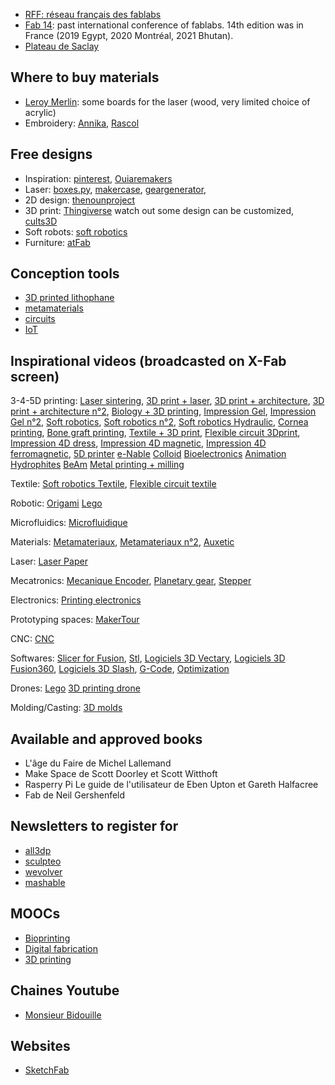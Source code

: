* [RFF: réseau français des fablabs](http://www.fablab.fr/)
* [Fab 14](http://fab14.org): past international conference of fablabs. 14th edition was in France (2019 Egypt, 2020 Montréal, 2021 Bhutan). 
* [Plateau de Saclay](https://www.pluginlabs-universiteparissaclay.fr/fr/results/keywords/FabLab)

## Where to buy materials
* [Leroy Merlin](http://leroymerlin.fr): some boards for the laser (wood, very limited choice of acrylic)
* Embroidery: [Annika](https://www.annika.fr/), [Rascol](http://rascol.com/)

## Free designs
* Inspiration: [pinterest](https://www.pinterest.fr/), [Ouiaremakers](https://ouiaremakers.com/)
* Laser: [boxes.py](https://www.festi.info/boxes.py/), [makercase](http://www.makercase.com/), [geargenerator](http://www.geargenerator.com), 
* 2D design: [thenounproject](https://thenounproject.com/)
* 3D print: [Thingiverse](https://www.thingiverse.com/) watch out some design can be customized, [cults3D](https://cults3d.com/fr)
* Soft robots: [soft robotics](https://softroboticstoolkit.com/)
* Furniture: [atFab](http://atfab.co/)

## Conception tools
* [3D printed lithophane](http://3dp.rocks/lithophane/)
* [metamaterials](http://johannes.frohnhofen.com/metamaterial-mechanisms/)
* [circuits](https://www.circuito.io/)
* [IoT](https://www.blynk.cc/)

## Inspirational videos (broadcasted on X-Fab screen)

3-4-5D printing:
[Laser sintering](https://www.youtube.com/watch?v=rEfdO4p4SFc),
[3D print + laser](https://www.youtube.com/watch?v=SEaht2tQ8P8&t=2s),
[3D print + architecture](https://www.youtube.com/watch?v=PXImY6z1cKY),
[3D print + architecture n°2](https://www.youtube.com/watch?v=4VUoG67cRt8),
[Biology + 3D printing](https://www.youtube.com/watch?v=MfoSq_-v0k4),
[Impression Gel](https://www.youtube.com/watch?time_continue=46&v=BhsRnLf9iNU),
[Impression Gel n°2](https://www.youtube.com/watch?v=Bcfwb4eukKE),
[Soft robotics](https://www.youtube.com/watch?v=DfHehxz_-Hc),
[Soft robotics n°2](https://www.youtube.com/watch?v=Ex5g9Suyt_k),
[Soft robotics Hydraulic](https://www.youtube.com/watch?v=Ij_Od6cM0so),
[Cornea printing](https://www.youtube.com/watch?v=7xoRe2OFNnI),
[Bone graft printing](https://www.youtube.com/watch?v=6PS2CgmByNs),
[Textile + 3D print](https://www.youtube.com/watch?v=gPFXciGoarI),
[Flexible circuit 3Dprint](https://www.youtube.com/watch?v=oShku31xpWk&t=77s),
[Impression 4D dress](https://www.youtube.com/watch?v=wdRswasftfI),
[Impression 4D magnetic](https://www.youtube.com/watch?v=MUt1YKtn6kM),
[Impression 4D ferromagnetic](https://www.facebook.com/nature/videos/10155899514573167/),
[5D printer](https://www.youtube.com/watch?v=5z2dk0H5mZU&t=38s)
[e-Nable](https://www.youtube.com/watch?v=Cl8ijPGEKO8)
[Colloid](https://www.youtube.com/watch?v=HDazwyV2zPg&feature=youtu.be)
[Bioelectronics](https://www.youtube.com/watch?v=U2_zhpXZkS0&feature=youtu.be)
[Animation Hydrophites](https://www.youtube.com/watch?v=e008jxkAQ-4)
[BeAm](https://www.youtube.com/watch?v=Pjqysyy1ySs)
[Metal printing + milling](https://www.youtube.com/watch?v=ALYMW7HrUtA)

Textile:
[Soft robotics Textile](https://www.youtube.com/watch?v=eIvNHl48qLA),
[Flexible circuit textile](https://www.youtube.com/watch?v=oShku31xpWk)

Robotic:
[Origami](https://www.youtube.com/watch?v=ZVYz7g-qLjs)
[Lego](https://www.youtube.com/watch?v=z7-4g-XWHM4)

Microfluidics:
[Microfluidique](https://www.youtube.com/watch?v=yiNS25kxQIE)

Materials:
[Metamateriaux](https://www.youtube.com/watch?v=lsTiWYSfPck),
[Metamateriaux n°2](https://www.youtube.com/watch?v=5wpRszZZhYQ),
[Auxetic](https://www.youtube.com/watch?v=ekJrBgti7zw)

Laser:
[Laser Paper](https://www.youtube.com/watch?v=ECL1kO6Cs2o)

Mecatronics:
[Mecanique Encoder](https://www.youtube.com/watch?v=CHE1imH9tdg),
[Planetary gear](https://www.youtube.com/watch?v=6X7TfOdVzpk&t=477s),
[Stepper](https://www.youtube.com/watch?v=eyqwLiowZiU)

Electronics:
[Printing electronics](https://www.youtube.com/watch?v=2qg5BXH1mPs&t=127s)

Prototyping spaces:
[MakerTour](https://www.youtube.com/watch?v=qO07sLk-en4)

CNC:
[CNC](https://www.youtube.com/watch?v=Xo0CiJjTGJE&t=36s)

Softwares:
[Slicer for Fusion](https://www.youtube.com/watch?v=jIlvMttdtbw),
[Stl](https://www.youtube.com/watch?v=1IIYZloCPSA),
[Logiciels 3D Vectary](https://www.youtube.com/watch?v=pdpk9PToZ-U),
[Logiciels 3D Fusion360](https://www.youtube.com/watch?v=beebJ6fgVPo), 
[Logiciels 3D Slash](https://www.youtube.com/watch?v=7DUVoW7siYg),
[G-Code](https://www.youtube.com/watch?v=r5bimWKeMbY&t=21s),
[Optimization](https://www.youtube.com/watch?v=Yl2yluS7-_c)

Drones:
[Lego](https://youtu.be/_fZRF9fvoOk)
[3D printing drone](https://video.dailymail.co.uk/video/1418450360/2014/05/1418450360_3547102603001_Prinitng-helicopter.mp4)

Molding/Casting:
[3D molds](https://www.youtube.com/watch?time_continue=184&v=7M2TbQnRLNg)

## Available and approved books

* L'âge du Faire de Michel Lallemand 
* Make Space de Scott Doorley et Scott Witthoft
* Rasperry Pi Le guide de l'utilisateur de Eben Upton et Gareth Halfacree
* Fab de Neil Gershenfeld


## Newsletters to register for

* [all3dp](https://all3dp.us9.list-manage.com/subscribe?u=f9a114a84ecd17b3bfdcf916e&id=9dffeeddae)
* [sculpteo](https://www.sculpteo.com/en/newsletter_subscribe/)
* [wevolver](https://wevolver.us2.list-manage.com/subscribe/post?u=b9b8a21a2438fd4fbe17aa6a9&id=0313187a58)
* [mashable](https://mashable.com/newsletters/?europe=true)


## MOOCs

* [Bioprinting](https://www.futurelearn.com/courses/bioprinting)
* [Digital fabrication](https://www.fun-mooc.fr/news/la-fabrication-numerique-de-lidee-au-prototype-en-/)
* [3D printing](https://www.coursera.org/learn/3d-printing-revolution)

## Chaines Youtube

* [Monsieur Bidouille](https://www.youtube.com/user/monsieurbidouille)

## Websites

* [SketchFab](https://sketchfab.com/) 

